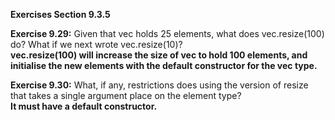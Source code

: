 **Exercises Section 9.3.5**

**Exercise 9.29:** Given that vec holds 25 elements, what does
vec.resize(100) do? What if we next wrote vec.resize(10)?  
**vec.resize(100) will increase the size of vec to hold 100 elements, and initialise
the new elements with the default constructor for the vec type.**

**Exercise 9.30:** What, if any, restrictions does using the version of resize
that takes a single argument place on the element type?  
**It must have a default constructor.**
